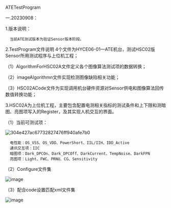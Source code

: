 ATETestProgram

一.20230908：

1.版本说明：
      
      当前ATE测试版本为验证Sensor版本阶段。

2.TestProgram文件说明
  4个文件为HYCE06-01—ATE机台，测试HSC02版Sensor所用测试程序与上位机工程；

  （1）AlgorithmForHSC02A文件定义各个图像算法测试项的数据转换；

  （2）imageAlgorithmn文件实现检测图像缺陷相关功能；

  （3）HSC02ACode文件为实现调用机台硬件资源对Sensor供电和图像算法回传数值转换功能；

3.HSC02A为上位机工程，主要包含配置电测相关指标的测试条件和上下限和测暗图、亮图项写入的Register，及其实现人机交互的界面。
  
  （1）当前可测试项：
  
![304e427ac67732827476ff940afe7b0](https://github.com/CN-Hacker/ATETestProgram/assets/143678738/16808c8f-3ef4-4b22-a6ad-2181915a176e)

      电性能：OS_VSS、OS_VDD、PowerShort、IIL/IIH、IDD_Active
      通讯交互项：IIC
      暗图项：Dark_DPCOn、Dark_DPCOff、DarkCurrent、TempNoise、DarkFPN
      亮图项：Light、FWC、PRNU、CG、Sensitivity
  
  （2）Configure文件集
  
  ![image](https://github.com/CN-Hacker/ATETestProgram/assets/143678738/414c2546-53c9-420e-a884-884135c7195e)
  
  （3）配合code设置匹配xml文件集
  
  ![image](https://github.com/CN-Hacker/ATETestProgram/assets/143678738/fc85d29f-6ed3-40ba-b25d-8aed5212afbc)
  
